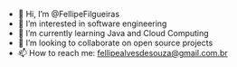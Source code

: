 - 👋 Hi, I’m @FellipeFilgueiras
- 👀 I’m interested in software engineering
- 🌱 I’m currently learning Java and Cloud Computing
- 💞️ I’m looking to collaborate on open source projects
- 📫 How to reach me: fellipealvesdesouza@gmail.com.br

<!---
FellipeFilgueiras/FellipeFilgueiras is a ✨ special ✨ repository because its `README.md` (this file) appears on your GitHub profile.
You can click the Preview link to take a look at your changes.
--->
